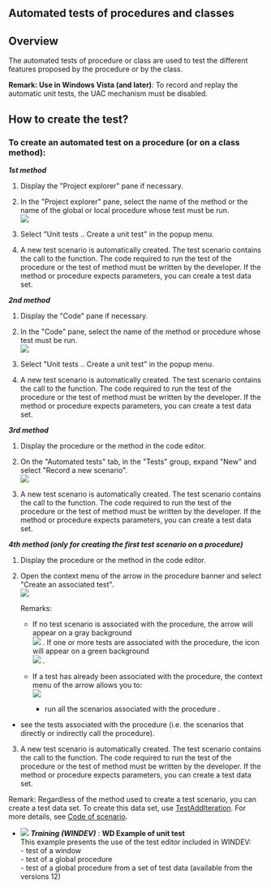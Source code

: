 


## Automated tests of procedures and classes
			



<a name="NOTE1"></a>
<a name="NOTE1_1"></a>


## Overview
<a name="overview_ELTTEXTE000134"></a>
The automated tests of procedure or class are used to test the different features proposed by the procedure or by the class.

**Remark: Use in Windows Vista (and later)**: To record and replay the automatic unit tests, the UAC mechanism must be disabled.

<a name="NOTE2"></a>
<a name="NOTE2_1"></a>


## How to create the test?
<a name="how_create_the_test_ELTTEXTE000158"></a>


### To create an automated test on a procedure (or on a class method):
<a name="create_automated_test_procedure_class_method_ELTPARAGRAPHE000020"></a>

***1st method***

1. Display the "Project explorer" pane if necessary.

2. In the "Project explorer" pane, select the name of the method or the name of the global or local procedure whose test must be run. <br>![](https://doc.pcsoft.fr/en-US/images/image.awp?langid=3&name=Test_auto_proc%20-%20HC%20N%B0001.gif)


3. Select "Unit tests .. Create a unit test" in the popup menu.

4. A new test scenario is automatically created. The test scenario contains the call to the function. The code required to run the test of the procedure or the test of method must be written by the developer. If the method or procedure expects parameters, you can create a test data set.




***2nd method***

1. Display the "Code" pane if necessary.

2. In the "Code" pane, select the name of the method or procedure whose test must be run.<br>![](https://doc.pcsoft.fr/en-US/images/image.awp?langid=3&name=Test_auto_proc%20-%20HC%20N%B0002.gif)


3. Select "Unit tests .. Create a unit test" in the popup menu.

4. A new test scenario is automatically created. The test scenario contains the call to the function. The code required to run the test of the procedure or the test of method must be written by the developer. If the method or procedure expects parameters, you can create a test data set.




***3rd method***

1. Display the procedure or the method in the code editor.

2. On the "Automated tests" tab, in the "Tests" group, expand "New" and select "Record a new scenario".<br>![](https://doc.pcsoft.fr/en-US/images/image.awp?langid=3&name=Test_auto_proc%20-%20HC%20N%B0003.gif)


3. A new test scenario is automatically created. The test scenario contains the call to the function. The code required to run the test of the procedure or the test of method must be written by the developer. If the method or procedure expects parameters, you can create a test data set.




***4th method (only for creating the first test scenario on a procedure)***

1. Display the procedure or the method in the code editor.

2. Open the context menu of the arrow in the procedure banner and select "Create an associated test". <br>![](https://doc.pcsoft.fr/en-US/images/image.awp?langid=3&name=Test_auto_proc%20-%20HC%20N%B0005.gif)

	Remarks:

	- If no test scenario is associated with the procedure, the arrow will appear on a gray background <br>![](https://doc.pcsoft.fr/en-US/images/image.awp?langid=3&name=Test_auto_proc%20-%20HC%20N%B0004.gif)
. If one or more tests are associated with the procedure, the icon will appear on a green background <br>![](https://doc.pcsoft.fr/en-US/images/image.awp?langid=3&name=Test_auto_proc%20-%20HC%20N%B0006.gif)
. 

	- If a test has already been associated with the procedure, the context menu of the arrow allows you to: <br>![](https://doc.pcsoft.fr/en-US/images/image.awp?langid=3&name=Test_auto_proc%20-%20HC%20N%B0007.gif)


		- run all the scenarios associated with the procedure . 

- see the tests associated with the procedure (i.e. the scenarios that directly or indirectly call the procedure).   

3. A new test scenario is automatically created. The test scenario contains the call to the function. The code required to run the test of the procedure or the test of method must be written by the developer. If the method or procedure expects parameters, you can create a test data set.




Remark: Regardless of the method used to create a test scenario, you can create a test data set. To create this data set, use [TestAddIteration](../WDLang1/1000017015.md). For more details, see [Code of scenario](../Editeurs/2019033.md).


- ![](https://doc.pcsoft.fr/en-US/images/image.awp?langid=3&name=WDExampleofunittest.gif) ***Training (WINDEV)*** : **WD Example of unit test** <br>This example presents the use of the test editor included in WINDEV:<br>- test of a window<br>- test of a global procedure<br>- test of a global procedure from a set of test data (available from the versions 12)


